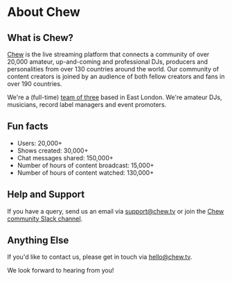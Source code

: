 # About Chew

## What is Chew?

[Chew](http://chew.tv) is the live streaming platform that connects a community of over 20,000 amateur, up-and-coming and professional DJs, producers and personalities from over 130 countries around the world. Our community of content creators is joined by an audience of both fellow creators and fans in over 190 countries.

We're a (full-time) [team of three](https://chew.tv/guide/about/team) based in East London. We're amateur DJs, musicians, record label managers and event promoters.

## Fun facts
- Users: 20,000+
- Shows created: 30,000+
- Chat messages shared: 150,000+
- Number of hours of content broadcast: 15,000+
- Number of hours of content watched: 130,000+

## Help and Support

If you have a query, send us an email via [support@chew.tv](mailto:support@chew.tv) or join the [Chew community Slack channel](https://slack.chew.tv).

## Anything Else

If you'd like to contact us, please get in touch via [hello@chew.tv](mailto:hello@chew.tv).

We look forward to hearing from you!
